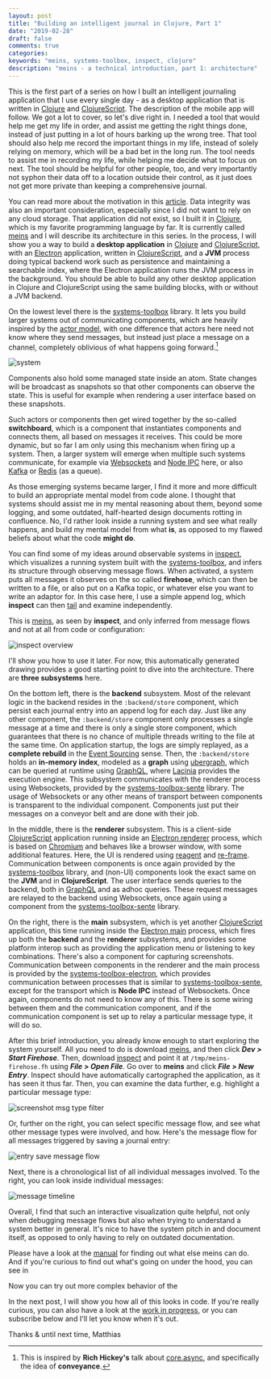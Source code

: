 ```yaml
---
layout: post
title: "Building an intelligent journal in Clojure, Part 1"
date: "2019-02-28"
draft: false
comments: true
categories: 
keywords: "meins, systems-toolbox, inspect, clojure"
description: "meins - a technical introduction, part 1: architecture" 
---
```


This is the first part of a series on how I built an intelligent journaling application that I use every single day - as a desktop application that is written in [Clojure](https://clojure.org) and [ClojureScript](https://clojurescript.org/). The description of the mobile app will follow. We got a lot to cover, so let's dive right in. I needed a tool that would help me get my life in order, and assist me getting the right things done, instead of just putting in a lot of hours barking up the wrong tree. That tool should also help me record the important things in my life, instead of solely relying on memory, which will be a bad bet in the long run. The tool needs to assist me in recording my life, while helping me decide what to focus on next. The tool should be helpful for other people, too, and very importantly not syphon their data off to a location outside their control, as it just does not get more private than keeping a comprehensive journal.


You can read more about the motivation in this [article](https://matthiasnehlsen.com/blog/2018/03/15/introducing-meo/). Data integrity was also an important consideration, especially since I did not want to rely on any cloud storage. That application did not exist, so I built it in [Clojure](https://clojure.org), which is my favorite programming language by far. It is currently called [meins](https://github.com/matthiasn/meins) and I will describe its architecture in this series. In the process, I will show you a way to build a **desktop application** in [Clojure](https://clojure.org) and [ClojureScript](https://clojurescript.org/), with an [Electron](https://electronjs.org/) application, written in [ClojureScript](https://clojurescript.org/), and a **JVM** process doing typical backend work such as persistence and maintaining a searchable index, where the Electron application runs the JVM process in the background. You should be able to build any other desktop application in Clojure and ClojureScript using the same building blocks, with or without a JVM backend. 

On the lowest level there is the [systems-toolbox](https://github.com/matthiasn/systems-toolbox) library. It lets you build larger systems out of communicating components, which are heavily inspired by the [actor model](https://en.wikipedia.org/wiki/Actor_model), with one difference that actors here need not know where they send messages, but instead just place a message on a channel, completely oblivious of what happens going forward.[^1] 

![system](../images/2019-02-intro/system.png)

Components also hold some managed state inside an atom. State changes will be broadcast as snapshots so that other components can observe the state. This is useful for example when rendering a user interface based on these snapshots.

Such actors or components then get wired together by the so-called **switchboard**, which is a component that instantiates components and connects them, all based on messages it receives. This could be more dynamic, but so far I am only using this mechanism when firing up a system. Then, a larger system will emerge when multiple such systems communicate, for example via [Websockets](https://github.com/matthiasn/systems-toolbox-sente) and [Node IPC](https://github.com/matthiasn/systems-toolbox-electron) here, or also [Kafka](https://github.com/matthiasn/systems-toolbox-kafka) or [Redis](https://github.com/matthiasn/systems-toolbox-redis) (as a queue). 

As those emerging systems became larger, I find it more and more difficult to build an appropriate mental model from code alone. I thought that systems should assist me in my mental reasoning about them, beyond some logging, and some outdated, half-hearted design documents rotting in confluence. No, I'd rather look inside a running system and see what really happens, and build my mental model from what **is**, as opposed to my flawed beliefs about what the code **might do**.

You can find some of my ideas around observable systems in [inspect](https://github.com/matthiasn/inspect), which visualizes a running system built with the [systems-toolbox](https://github.com/matthiasn/systems-toolbox), and infers its structure through observing message flows. When activated, a system puts all messages it observes on the so called **firehose**, which can then be written to a file, or also put on a Kafka topic, or whatever else you want to write an adaptor for. In this case here, I use a simple append log, which **inspect** can then [tail](https://en.wikipedia.org/wiki/Tail_(Unix)) and examine independently.

This is [meins](https://github.com/matthiasn/meins), as seen by **inspect**, and only inferred from message flows and not at all from code or configuration:

![inspect overview](../images/2019-02-intro/2019-02-28_18.31.56_system.png)

I'll show you how to use it later. For now, this automatically generated drawing provides a good starting point to dive into the architecture. There are **three subsystems** here. 

On the bottom left, there is the **backend** subsystem. Most of the relevant logic in the backend resides in the `:backend/store` component, which persist each journal entry into an append log for each day. Just like any other component, the `:backend/store` component only processes a single message at a time and there is only a single store component, which guarantees that there is no chance of multiple threads writing to the file at the same time. On application startup, the logs are simply replayed, as a **complete rebuild** in the [Event Sourcing](https://martinfowler.com/eaaDev/EventSourcing.html) sense. Then, the `:backend/store` holds an **in-memory index**, modeled as a **graph** using [ubergraph](https://github.com/Engelberg/ubergraph), which can be queried at runtime using [GraphQL](https://graphql.org/), where [Lacinia](https://github.com/walmartlabs/lacinia) provides the execution engine. This subsystem communicates with the renderer process using Websockets, provided by the [systems-toolbox-sente](https://github.com/matthiasn/systems-toolbox-sente) library. The usage of Websockets or any other means of transport between components is transparent to the individual component. Components just put their messages on a conveyor belt and are done with their job.

In the middle, there is the **renderer** subsystem. This is a client-side [ClojureScript](https://clojurescript.org/) application running inside an [Electron renderer](https://electronjs.org/docs/tutorial/application-architecture) process, which is based on [Chromium](https://www.chromium.org/) and behaves like a browser window, with some additional features. Here, the UI is rendered using [reagent](https://github.com/reagent-project/reagent) and [re-frame](https://github.com/Day8/re-frame). Communication between components is once again provided by the [systems-toolbox](https://github.com/matthiasn/systems-toolbox) library, and (non-UI) components look the exact same on the **JVM** and in **ClojureScript**. The user interface sends queries to the backend, both in [GraphQL](https://graphql.org/) and as adhoc queries. These request messages are relayed to the backend using Websockets, once again using a component from the [systems-toolbox-sente](https://github.com/matthiasn/systems-toolbox-sente) library.

On the right, there is the **main** subsystem, which is yet another [ClojureScript](https://clojurescript.org/) application, this time running inside the [Electron main](https://electronjs.org/docs/tutorial/application-architecture) process, which fires up both the **backend** and the **renderer** subsystems, and provides some platform interop such as providing the application menu or listening to key combinations. There's also a component for capturing screenshots. Communication between components in the renderer and the main process is provided by the [systems-toolbox-electron](https://github.com/matthiasn/systems-toolbox-electron), which provides communication between processes that is similar to [systems-toolbox-sente](https://github.com/matthiasn/systems-toolbox-sente), except for the transport which is **Node IPC** instead of Websockets. Once again, components do not need to know any of this. There is some wiring between them and the communication component, and if the communication component is set up to relay a particular message type, it will do so.

After this brief introduction, you already know enough to start exploring the system yourself. All you need to do is download [meins](https://github.com/matthiasn/meins/releases), and then click **_Dev > Start Firehose_**. Then, download [inspect](https://github.com/matthiasn/inspect/releases/) and point it at `/tmp/meins-firehose.fh` using **_File > Open File_**. Go over to **meins** and click **_File > New Entry_**. Inspect should have automatically cartographed the application, as it has seen it thus far. Then, you can examine the data further, e.g. highlight a particular message type:

![screenshot msg type filter](../images/2019-02-intro/2019-02-28_18.38.1_selected.png)

Or, further on the right, you can select specific message flow, and see what other message types were involved, and how. Here's the message flow for all messages triggered by saving a journal entry:

![entry save message flow](../images/2019-02-intro/2019-02-28_18.41.01_flow.png)

Next, there is a chronological list of all individual messages involved. To the right, you can look inside individual messages:

![message timeline](../images/2019-02-intro/2019-02-05_16.01.34_msg-timeline.png)

Overall, I find that such an interactive visualization quite helpful, not only when debugging message flows but also when trying to understand a system better in general. It's nice to have the system pitch in and document itself, as opposed to only having to rely on outdated documentation.

Please have a look at the [manual](https://meins.readthedocs.io/en/latest/) for finding out what else meins can do. And if you're curious to find out what's going on under the hood, you can see in 

Now you can try out more complex behavior of the

In the next post, I will show you how all of this looks in code. If you're really curious, you can also have a look at the [work in progress](https://github.com/matthiasn/gatsby-blog/blob/master/src/blog/2019-03-06-meins-intro-2.md), or you can subscribe below and I'll let you know when it's out.

Thanks & until next time,
Matthias


[^1]: This is inspired by **Rich Hickey's** talk about [core.async](https://github.com/matthiasn/talk-transcripts/blob/master/Hickey_Rich/CoreAsync-mostly-text.md), and specifically the idea of **conveyance**.

